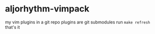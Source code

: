 # aljorhythm-vimpack

my vim plugins in a git repo
plugins are git submodules
run `make refresh`
that's it
